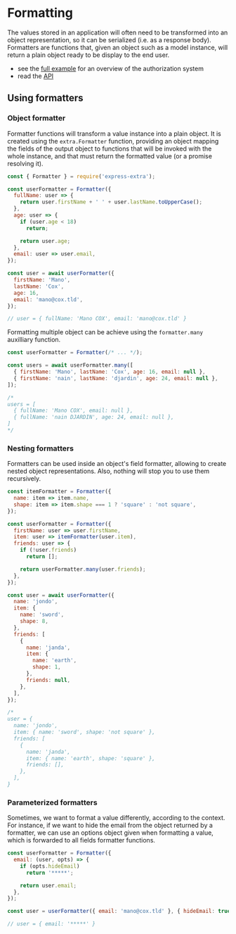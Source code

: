# Formatting

The values stored in an application will often need to be transformed into an
object representation, so it can be serialized (i.e. as a response body).
Formatters are functions that, given an object such as a model instance, will
return a plain object ready to be display to the end user.

- see the [full example](#full-example) for an overview of the authorization system
- read the [API](./api.md#formatting)

## Using formatters

### Object formatter

Formatter functions will transform a value instance into a plain object. It is
created using the `extra.Formatter` function, providing an object mapping the
fields of the output object to functions that will be invoked with the whole
instance, and that must return the formatted value (or a promise resolving it).

```js
const { Formatter } = require('express-extra');

const userFormatter = Formatter({
  fullName: user => {
    return user.firstName + ' ' + user.lastName.toUpperCase();
  },
  age: user => {
    if (user.age < 18)
      return;

    return user.age;
  },
  email: user => user.email,
});

const user = await userFormatter({
  firstName: 'Mano',
  lastName: 'Cox',
  age: 16,
  email: 'mano@cox.tld',
});

// user = { fullName: 'Mano COX', email: 'mano@cox.tld' }
```

Formatting multiple object can be achieve using the `formatter.many`
auxilliary function.

```js
const userFormatter = Formatter(/* ... */);

const users = await userFormatter.many([
  { firstName: 'Mano', lastName: 'Cox', age: 16, email: null },
  { firstName: 'nain', lastName: 'djardin', age: 24, email: null },
]);

/*
users = [
  { fullName: 'Mano COX', email: null },
  { fullName: 'nain DJARDIN', age: 24, email: null },
]
*/
```

### Nesting formatters

Formatters can be used inside an object's field formatter, allowing to create
nested object representations. Also, nothing will stop you to use them
recursively.

```js
const itemFormatter = Formatter({
  name: item => item.name,
  shape: item => item.shape === 1 ? 'square' : 'not square',
});

const userFormatter = Formatter({
  firstName: user => user.firstName,
  item: user => itemFormatter(user.item),
  friends: user => {
    if (!user.friends)
      return [];

    return userFormatter.many(user.friends);
  },
});

const user = await userFormatter({
  name: 'jondo',
  item: {
    name: 'sword',
    shape: 8,
  },
  friends: [
    {
      name: 'janda',
      item: {
        name: 'earth',
        shape: 1,
      },
      friends: null,
    },
  ],
});

/*
user = {
  name: 'jondo',
  item: { name: 'sword', shape: 'not square' },
  friends: [
    {
      name: 'janda',
      item: { name: 'earth', shape: 'square' },
      friends: [],
    },
  ],
}
```

### Parameterized formatters

Sometimes, we want to format a value differently, according to the context. For
instance, if we want to hide the email from the object returned by a formatter,
we can use an options object given when formatting a value, which is forwarded
to all fields formatter functions.

```js
const userFormatter = Formatter({
  email: (user, opts) => {
    if (opts.hideEmail)
      return '*****';

    return user.email;
  },
});

const user = userFormatter({ email: 'mano@cox.tld' }, { hideEmail: true });

// user = { email: '*****' }
```

